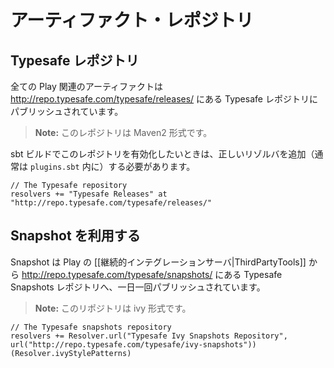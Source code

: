 <!--- Copyright (C) 2009-2013 Typesafe Inc. <http://www.typesafe.com> -->
<!--
# Artifact repositories
-->
# アーティファクト・レポジトリ

<!--
## Typesafe repository
-->
## Typesafe レポジトリ

<!--
All Play artifacts are published to the Typesafe repository at <http://repo.typesafe.com/typesafe/releases/>.
-->
全ての Play 関連のアーティファクトは <http://repo.typesafe.com/typesafe/releases/> にある Typesafe レポジトリにパブリッシュされています。

<!--
> **Note:** it's a Maven2 compatible repository.
-->
> **Note:** このレポジトリは Maven2 形式です。

<!--
To enable it in your sbt build, you must add a proper resolver (typically in `plugins.sbt`):
-->
sbt ビルドでこのレポジトリを有効化したいときは、正しいリゾルバを追加（通常は `plugins.sbt` 内に）する必要があります。

```
// The Typesafe repository
resolvers += "Typesafe Releases" at "http://repo.typesafe.com/typesafe/releases/"
```

<!--
## Accessing snapshots
-->
## Snapshot を利用する

<!--
Snapshots are published daily from our [[Continuous Integration Server|ThirdPartyTools]] to the Typesafe snapshots repository at <http://repo.typesafe.com/typesafe/snapshots/>.
-->
Snapshot は Play の [[継続的インテグレーションサーバ|ThirdPartyTools]] から <http://repo.typesafe.com/typesafe/snapshots/> にある Typesafe Snapshots レポジトリへ、一日一回パブリッシュされています。

<!--
> **Note:** it's an ivy style repository.
-->
> **Note:** このリポジトリは ivy 形式です。

```
// The Typesafe snapshots repository
resolvers += Resolver.url("Typesafe Ivy Snapshots Repository", url("http://repo.typesafe.com/typesafe/ivy-snapshots"))(Resolver.ivyStylePatterns)
```

